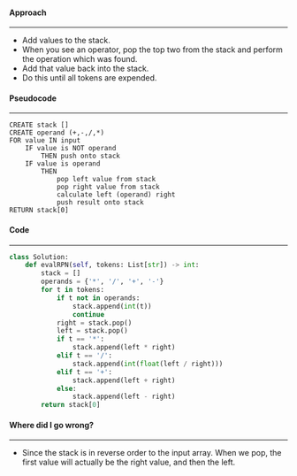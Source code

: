#### Approach
---
- Add values to the stack.
- When you see an operator, pop the top two from the stack and perform the operation which was found.
- Add that value back into the stack.
- Do this until all tokens are expended.

#### Pseudocode
---
```
CREATE stack []
CREATE operand (+,-,/,*)
FOR value IN input
	IF value is NOT operand
		THEN push onto stack
	IF value is operand
		THEN 
			pop left value from stack
			pop right value from stack
			calculate left (operand) right
			push result onto stack
RETURN stack[0]
```

#### Code
---

```python
class Solution:
	def evalRPN(self, tokens: List[str]) -> int:
		stack = []
		operands = {'*', '/', '+', '-'}
		for t in tokens:
			if t not in operands:
				stack.append(int(t))
				continue
			right = stack.pop()
			left = stack.pop()
			if t == '*':
				stack.append(left * right)
			elif t == '/':
				stack.append(int(float(left / right)))
			elif t == '+':
				stack.append(left + right)
			else:
				stack.append(left - right)
		return stack[0]
```


#### Where did I go wrong?
---
- Since the stack is in reverse order to the input array. When we pop, the first value will actually be the right value, and then the left.